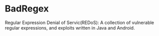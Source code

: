 # BadRegex
Regular Expression Denial of Servic(REDoS): A collection of vulnerable 
regular expressions, and exploits written in Java and Android.
